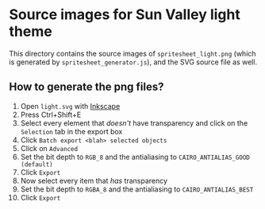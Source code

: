 # Source images for Sun Valley light theme

This directory contains the source images of `spritesheet_light.png` (which is generated by `spritesheet_generator.js`), and the SVG source file as well.

## How to generate the png files?

1. Open `light.svg` with [Inkscape](https://inkscape.org/)
2. Press Ctrl+Shift+E
3. Select every element that _doesn't_ have transparency and click on the `Selection` tab in the export box
4. Click `Batch export <blah> selected objects`
5. Click on `Advanced`
6. Set the bit depth to `RGB_8` and the antialiasing to `CAIRO_ANTIALIAS_GOOD (default)`
7. Click `Export`
8. Now select every item that _has_ transparency
9. Set the bit depth to `RGBA_8` and the antialiasing to `CAIRO_ANTIALIAS_BEST`
10. Click `Export`